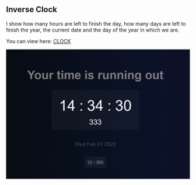 ## Inverse Clock

I show how many hours are left to finish the day, how many days are left to finish the year, the current date and the day of the year in which we are.


You can view here:  [CLOCK](https://inverse-clock.vercel.app/)


![screemShot](./screem.png)
